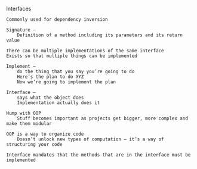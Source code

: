 Interfaces
	
	Commonly used for dependency inversion 
	
	Signature — 
		Definition of a method including its parameters and its return value
        
	There can be multiple implementations of the same interface
	Exists so that multiple things can be implemented

	Implement — 
		do the thing that you say you’re going to do
		Here’s the plan to do XYZ
		Now we’re going to implement the plan

	Interface — 
		says what the object does
		Implementation actually does it

	Hump with OOP
		Stuff becomes important as projects get bigger, more complex and make them modular
		
	OOP is a way to organize code 
		Doesn’t unlock new types of computation — it’s a way of structuring your code

	Interface mandates that the methods that are in the interface must be implemented 